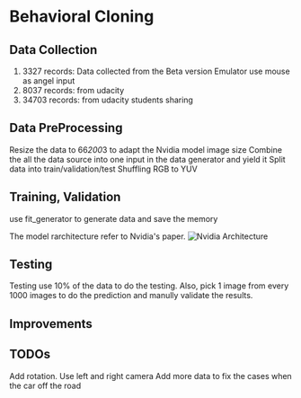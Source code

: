 # Behavioral Cloning

## Data Collection
1. 3327 records: Data collected from the Beta version Emulator use mouse as angel input
2. 8037 records: from udacity
3. 34703 records: from udacity students sharing

## Data PreProcessing

Resize the data to 66*200*3 to adapt the Nvidia model image size
Combine the all the data source into one input in the data generator and yield it
Split data into train/validation/test
Shuffling
RGB to YUV

## Training, Validation

use fit_generator to generate data and save the memory

The model rarchitecture refer to Nvidia's paper.
![Nvidia Architecture](./source/nvdia_architecture.png)

## Testing

Testing use 10% of the data to do the testing.
Also, pick 1 image from every 1000 images to do the prediction and manully validate the results.

## Improvements


## TODOs
Add rotation.
Use left and right camera
Add more data to fix the cases when the car off the road


